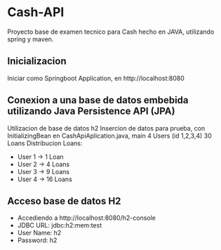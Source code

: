 # Cash-API
Proyecto base de examen tecnico para Cash hecho en JAVA, utilizando spring y maven.

## Inicializacion
Iniciar como Springboot Application, en http://localhost:8080

## Conexion a una base de datos embebida utilizando Java Persistence API (JPA)
Utilizacion de base de datos h2
Insercion de datos para prueba, con InitializingBean en CashApiAplication.java, main
4 Users (id 1,2,3,4)
30 Loans
Distribucion Loans:
* User 1 -> 1 Loan
* User 2 -> 4 Loans
* User 3 -> 9 Loans
* User 4 -> 16 Loans


## Acceso base de datos H2
* Accediendo a http://localhost:8080/h2-console
* JDBC URL: jdbc:h2:mem:test
* User Name: h2
* Password: h2

